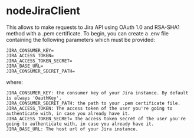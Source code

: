 # nodeJiraClient

This allows to make requests to Jira API using OAuth 1.0 and RSA-SHA1 method with a .pem certificate.
To begin, you can create a .env file containing the following parameters which must be provided:

```
JIRA_CONSUMER_KEY=
JIRA_ACCESS_TOKEN=
JIRA_ACCESS_TOKEN_SECRET=
JIRA_BASE_URL=
JIRA_CONSUMER_SECRET_PATH=
```
where:
```
JIRA_CONSUMER_KEY: the consumer key of your Jira instance. By default is always 'OauthKey'.
JIRA_CONSUMER_SECRET_PATH: the path to your .pem certificate file.
JIRA_ACCESS_TOKEN: The access token of the user you're going to authenticate with, in case you already have it.
JIRA_ACCESS_TOKEN_SECRET= The access token secret of the user you're going to authenticate with, in case you already have it.
JIRA_BASE_URL: The host url of your Jira instance.
```